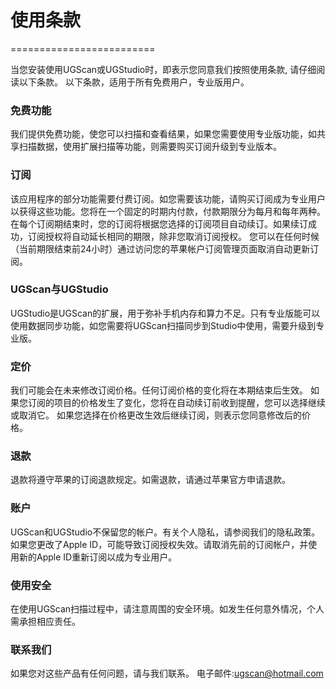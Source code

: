 # 使用条款
=========================

当您安装使用UGScan或UGStudio时，即表示您同意我们按照使用条款, 请仔细阅读以下条款。
以下条款，适用于所有免费用户，专业版用户。

### 免费功能
我们提供免费功能，使您可以扫描和查看结果，如果您需要使用专业版功能，如共享扫描数据，使用扩展扫描等功能，则需要购买订阅升级到专业版本。

### 订阅
该应用程序的部分功能需要付费订阅。如您需要该功能，请购买订阅成为专业用户以获得这些功能。您将在一个固定的时期内付款，付款期限分为每月和每年两种。
在每个订阅期结束时，您的订阅将根据您选择的订阅项目自动续订。如果续订成功，订阅授权将自动延长相同的期限，除非您取消订阅授权。
您可以在任何时候（当前期限结束前24小时）通过访问您的苹果帐户订阅管理页面取消自动更新订阅。

### UGScan与UGStudio
UGStudio是UGScan的扩展，用于弥补手机内存和算力不足。只有专业版能可以使用数据同步功能，如您需要将UGScan扫描同步到Studio中使用，需要升级到专业版。

### 定价
我们可能会在未来修改订阅价格。任何订阅价格的变化将在本期结束后生效。
如果您订阅的项目的价格发生了变化，您将在自动续订前收到提醒，您可以选择继续或取消它。
如果您选择在价格更改生效后继续订阅，则表示您同意修改后的价格。

### 退款
退款将遵守苹果的订阅退款规定。如需退款，请通过苹果官方申请退款。

### 账户
UGScan和UGStudio不保留您的帐户。有关个人隐私，请参阅我们的隐私政策。
如果您更改了Apple ID，可能导致订阅授权失效。请取消先前的订阅帐户，并使用新的Apple ID重新订阅以成为专业用户。

### 使用安全
在使用UGScan扫描过程中，请注意周围的安全环境。如发生任何意外情况，个人需承担相应责任。

### 联系我们
如果您对这些产品有任何问题，请与我们联系。
电子邮件:ugscan@hotmail.com